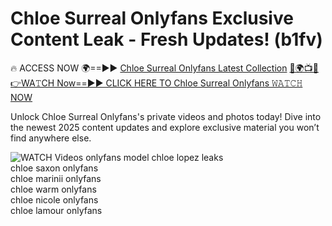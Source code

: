 # Chloe Surreal Onlyfans Exclusive Content Leak - Fresh Updates! (b1fv)

🔥 ACCESS NOW 🌍==►► <a href="https://tinyurl.com/3fjeunct" rel="nofollow">Chloe Surreal Onlyfans Latest Collection</a></h3>
[🔴🌍📺📱👉WA𝚃CH Now==►► CLICK HERE TO Chloe Surreal Onlyfans 𝚆𝙰𝚃𝙲𝙷 NOW](https://tinyurl.com/3fjeunct)

Unlock Chloe Surreal Onlyfans's private videos and photos today! Dive into the newest 2025 content updates and explore exclusive material you won’t find anywhere else.


<a href="https://tinyurl.com/3fjeunct" rel="nofollow" data-target="animated-image.originalLink"><img src="https://camo.githubusercontent.com/8a4f000d20f83aca3bf7ec5f350d767afa0574a8a352519fd8cfa583a6f93a33/68747470733a2f2f692e696d6775722e636f6d2f644a486b345a712e676966" alt="WATCH Videos" data-canonical-src="https://i.imgur.com/dJHk4Zq.gif" style="max-width: 100%; display: inline-block;" data-target="animated-image.originalImage"></a>
onlyfans model chloe lopez leaks<br>
chloe saxon onlyfans<br>
chloe marinii onlyfans<br>
chloe warm onlyfans<br>
chloe nicole onlyfans<br>
chloe lamour onlyfans